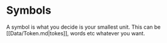 # Symbols

A symbol is what you decide is your smallest unit. This can be [[Data/Token.md|tokes]], words etc whatever you want.







